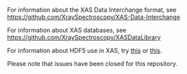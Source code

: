 For information about the XAS Data Interchange format, see https://github.com/XraySpectroscopy/XAS-Data-Interchange

For information about XAS databases, see https://github.com/XraySpectroscopy/XASDataLibrary

For information about HDF5 use in XAS, try [this](http://pan-data.eu/NeXus) or [this](www.desy.de/dvsem/SS13/wintersberger_talk.pdf).

Please note that issues have been closed for this repository.
